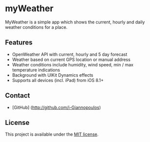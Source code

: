 # myWeather
MyWeather is a simple app which shows the current, hourly and daily weather conditions for a place.

## Features

- OpenWeather API with current, hourly and 5 day forecast
- Weather based on current GPS location or manual address
- Weather conditions include humidity, wind speed, min / max temperature indications
- Background with UIKit Dynamics effects
- Supports all devices (incl. iPad) from iOS 8.1+

## Contact

- [GitHub] (http://github.com/i-Giannopoulos)

## License

This project is available under the [MIT license](http://www.opensource.org/licenses/mit-license.php).